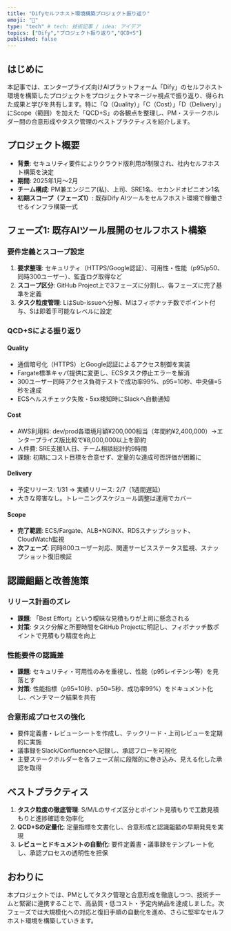 ```yaml
---
title: "Difyセルフホスト環境構築プロジェクト振り返り"
emoji: "💬"
type: "tech" # tech: 技術記事 / idea: アイデア
topics: ["Dify","プロジェクト振り返り","QCD+S"]
published: false
---
```


## はじめに
本記事では、エンタープライズ向けAIプラットフォーム「Dify」のセルフホスト環境を構築したプロジェクトをプロジェクトマネージャ視点で振り返り、得られた成果と学びを共有します。特に「Q（Quality）」「C（Cost）」「D（Delivery）」にScope（範囲）を加えた「QCD+S」の各観点を整理し、PM・ステークホルダー間の合意形成やタスク管理のベストプラクティスを紹介します。

## プロジェクト概要
- **背景**: セキュリティ要件によりクラウド版利用が制限され、社内セルフホスト構築を決定
- **期間**: 2025年1月～2月
- **チーム構成**: PM兼エンジニア(私)、上司、SRE1名、セカンドオピニオン1名
- **初期スコープ（フェーズ1）**: 既存Dify AIツールをセルフホスト環境で稼働させるインフラ構築一式

## フェーズ1: 既存AIツール展開のセルフホスト構築
### 要件定義とスコープ設定
1. **要求整理**: セキュリティ（HTTPS/Google認証）、可用性・性能（p95/p50、同時300ユーザー）、監査ログ取得など
2. **スコープ区分**: GitHub Project上で3フェーズに分割し、各フェーズに完了基準を定義
3. **タスク粒度管理**: LはSub-issueへ分解、Mはフィボナッチ数でポイント付与、Sは即着手可能なレベルに設定

### QCD+Sによる振り返り
#### Quality
- 通信暗号化（HTTPS）とGoogle認証によるアクセス制御を実装
- Fargate標準キャパ提供に変更し、ECSタスク停止エラーを解消
- 300ユーザー同時アクセス負荷テストで成功率99%、p95=10秒、中央値=5秒を達成
- ECSヘルスチェック失敗・5xx検知時にSlackへ自動通知

#### Cost
- AWS利用料: dev/prod各環境月額¥200,000相当（年間約¥2,400,000）→エンタープライズ版比較で¥8,000,000以上を節約
- 人件費: SRE支援1人日、チーム相談総計約9時間
- 課題: 初期にコスト目標を合意せず、定量的な達成可否評価が困難に

#### Delivery
- 予定リリース: 1/31 → 実績リリース: 2/7（1週間遅延）
- 大きな障害なし。トレーニングスケジュール調整は運用でカバー

#### Scope
- **完了範囲**: ECS/Fargate、ALB+NGINX、RDSスナップショット、CloudWatch監視
- **次フェーズ**: 同時800ユーザー対応、関連サービスステータス監視、スナップショット復旧検証

## 認識齟齬と改善施策
### リリース計画のズレ
- **課題**: 「Best Effort」という曖昧な見積もりが上司に懸念される
- **対策**: タスク分解と所要時間をGitHub Projectに明記し、フィボナッチ数ポイントで見積もり精度を向上

### 性能要件の認識差
- **課題**: セキュリティ・可用性のみを重視し、性能（p95レイテンシ等）を見落とす
- **対策**: 性能指標（p95=10秒、p50=5秒、成功率99%）をドキュメント化し、ベンチマーク結果を共有

### 合意形成プロセスの強化
- 要件定義書・レビューシートを作成し、テックリード・上司レビューを定期的に実施
- 議事録をSlack/Confluenceへ記録し、承認フローを可視化
- 主要ステークホルダーを各フェーズ前に段階的に巻き込み、見える化した承認を取得

## ベストプラクティス
1. **タスク粒度の徹底管理**: S/M/Lのサイズ区分とポイント見積もりで工数見積もりと進捗確認を効率化
2. **QCD+Sの定量化**: 定量指標を文書化し、合意形成と認識齟齬の早期発見を実現
3. **レビューとドキュメントの自動化**: 要件定義書・議事録をテンプレート化し、承認プロセスの透明性を担保

## おわりに
本プロジェクトでは、PMとしてタスク管理と合意形成を徹底しつつ、技術チームと緊密に連携することで、高品質・低コスト・予定内納品を達成しました。次フェーズでは大規模化への対応と復旧手順の自動化を進め、さらに堅牢なセルフホスト環境を構築していきます。
